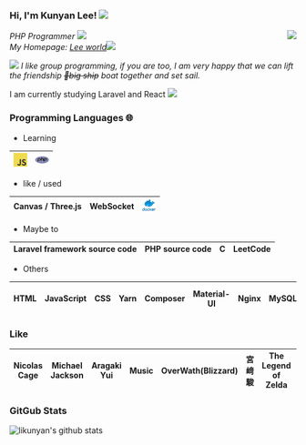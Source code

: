 ### Hi, I'm Kunyan Lee! <img src="https://media.giphy.com/media/mGcNjsfWAjY5AEZNw6/giphy.gif" width="50">

<img align='right' src="https://camo.githubusercontent.com/a5c7c7397871b9348b88302ac5cd56ddbf8774b3/68747470733a2f2f63646e2e6a7364656c6976722e6e65742f67682f73792d7265636f7264732f73746174696366696c65406d61737465722f696d616765732f3230323030372f6875616a692e676966">
<p><em>PHP Programmer <img src="https://media.giphy.com/media/fYSnHlufseco8Fh93Z/giphy.gif" width="30"></br>My Homepage: <a href="https://gugelong.com">Lee world</a><img src="https://media.giphy.com/media/WUlplcMpOCEmTGBtBW/giphy.gif" width="30"> 
</em></p>

<img src="https://media.giphy.com/media/LnQjpWaON8nhr21vNW/giphy.gif" width="60"> <em>I like group programming, if you are too, I am very happy that we can lift the friendship <del>🚢big ship</del> boat together and set sail.</em>

I am currently studying Laravel and React <img src="https://media.giphy.com/media/VgCDAzcKvsR6OM0uWg/giphy.gif" width="30">

### Programming Languages 🌐

- Learning

| [<img src="https://raw.githubusercontent.com/github/explore/80688e429a7d4ef2fca1e82350fe8e3517d3494d/topics/javascript/javascript.png" alt="js logo" width="24">](https://developer.mozilla.org/en-US/docs/Web/JavaScript) | <img src="https://raw.githubusercontent.com/github/explore/ccc16358ac4530c6a69b1b80c7223cd2744dea83/topics/php/php.png" alt="php logo" width="24"> |
|---|---|


- like / used

| Canvas / Three.js | WebSocket | <img src="https://raw.githubusercontent.com/github/explore/80688e429a7d4ef2fca1e82350fe8e3517d3494d/topics/docker/docker.png" alt="docker logo" width="24"> |
|---|---|---|

- Maybe to

| Laravel framework source code | PHP source code | C | LeetCode |
|---|---|---|---|

- Others

| HTML | JavaScript | CSS | Yarn | Composer | Material-UI | Nginx | MySQL | Ubuntu | Redis | Jenkins | PhpStorm | Markdown | macOS | Beyond Compare | Charles | Postman |SketchBook | Chrome | HomeBrew | oh my zsh | iCloud | Ngrok | MineCraft PC Server |
|---|---|---|---|---|---|---|---|---|---|---|---|---|---|---|---|---|---|---|---|---|---|---|---|

### Like

| Nicolas Cage | Michael Jackson | Aragaki Yui | Music | OverWath(Blizzard) | 宮﨑 駿 | The Legend of Zelda | Summer Triangle |
|---|---|---|---|---|---|---|---|

### GitGub Stats

![likunyan's github stats](https://github-readme-stats.vercel.app/api?username=likunyan&show_icons=true&line_height=30)

 <!-- waka-box start -->
 <!-- waka-box end -->
